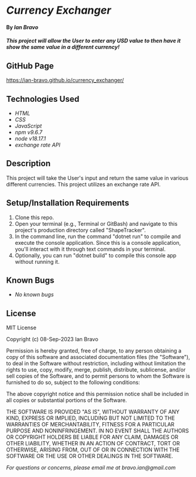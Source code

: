 # _Currency Exchanger_

#### By _**Ian Bravo**_

#### _This project will allow the User to enter any USD value to then have it show the same value in a different currency!_

## GitHub Page ##

https://ian-bravo.github.io/currency_exchanger/


## Technologies Used

* _HTML_
* _CSS_
* _JavaScript_
* _npm v9.6.7_
* _node v18.17.1_
* _exchange rate API_


## Description

This project will take the User's input and return the same value in various different currencies. This project utilizes an exchange rate API.

## Setup/Installation Requirements

1. Clone this repo.
2. Open your terminal (e.g., Terminal or GitBash) and navigate to this project's production directory called "ShapeTracker".
3. In the command line, run the command "dotnet run" to compile and execute the console application. Since this is a console application, you'll interact with it through text commands in your terminal.
4. Optionally, you can run "dotnet build" to compile this console app without running it.


## Known Bugs

* _No known bugs_


## License

MIT License  

Copyright (c) 08-Sep-2023 Ian Bravo  

Permission is hereby granted, free of charge, to any person obtaining a copy of this software and associated documentation files (the "Software"), to deal in the Software without restriction, including without limitation the rights to use, copy, modify, merge, publish, distribute, sublicense, and/or sell copies of the Software, and to permit persons to whom the Software is furnished to do so, subject to the following conditions:  

The above copyright notice and this permission notice shall be included in all copies or substantial portions of the Software.  

THE SOFTWARE IS PROVIDED "AS IS", WITHOUT WARRANTY OF ANY KIND, EXPRESS OR IMPLIED, INCLUDING BUT NOT LIMITED TO THE WARRANTIES OF MERCHANTABILITY, FITNESS FOR A PARTICULAR PURPOSE AND NONINFRINGEMENT. IN NO EVENT SHALL THE AUTHORS OR COPYRIGHT HOLDERS BE LIABLE FOR ANY CLAIM, DAMAGES OR OTHER LIABILITY, WHETHER IN AN ACTION OF CONTRACT, TORT OR OTHERWISE, ARISING FROM, OUT OF OR IN CONNECTION WITH THE SOFTWARE OR THE USE OR OTHER DEALINGS IN THE SOFTWARE.



_For questions or concerns, please email me at bravo.ian@gmail.com_
